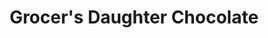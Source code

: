 ---
title: "Grocer's Daughter Chocolate"
url: /empire/grocers-daughter-chocolate/
shop: Schokolade
---